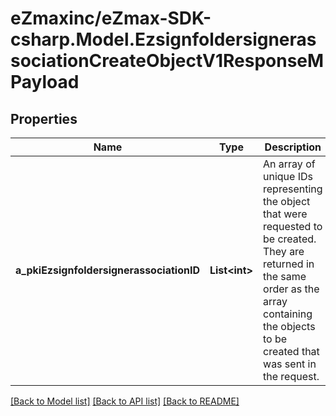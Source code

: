 
# eZmaxinc/eZmax-SDK-csharp.Model.EzsignfoldersignerassociationCreateObjectV1ResponseMPayload

## Properties

Name | Type | Description | Notes
------------ | ------------- | ------------- | -------------
**a_pkiEzsignfoldersignerassociationID** | **List&lt;int&gt;** | An array of unique IDs representing the object that were requested to be created.  They are returned in the same order as the array containing the objects to be created that was sent in the request. | 

[[Back to Model list]](../README.md#documentation-for-models)
[[Back to API list]](../README.md#documentation-for-api-endpoints)
[[Back to README]](../README.md)

